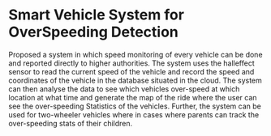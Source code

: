 
# Smart Vehicle System for OverSpeeding Detection

Proposed a system in which speed monitoring of every vehicle can be done and reported
directly to higher authorities. The system uses the halleffect sensor to read the current speed of the vehicle
and record the speed and coordinates of the vehicle in the database situated in the cloud. The system can then
analyse the data to see which vehicles over-speed at which location at what time and generate the map of
the ride where the user can see the over-speeding Statistics of the vehicles. Further, the system can be
used for two-wheeler vehicles where in cases where parents can track the over-speeding stats of their
children.
